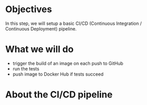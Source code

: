 # Objectives

In this step, we will setup a basic CI/CD (Continuous Integration / Continuous Deployment) pipeline.

# What we will do

* trigger the build of an image on each push to GitHub
* run the tests
* push image to Docker Hub if tests succeed

# About the CI/CD pipeline


